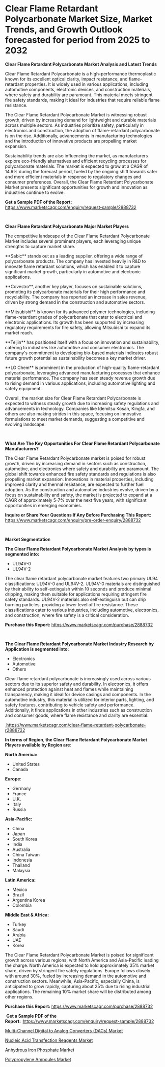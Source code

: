 <p><h1>Clear Flame Retardant Polycarbonate Market Size, Market Trends, and Growth Outlook forecasted for period from 2025 to 2032</h1></p><p><strong>Clear Flame Retardant Polycarbonate Market Analysis and Latest Trends</strong></p>
<p><p>Clear Flame Retardant Polycarbonate is a high-performance thermoplastic known for its excellent optical clarity, impact resistance, and flame-retardant properties. It is widely used in various applications, including automotive components, electronic devices, and construction materials, where safety and durability are paramount. This material meets stringent fire safety standards, making it ideal for industries that require reliable flame resistance.</p><p>The Clear Flame Retardant Polycarbonate Market is witnessing robust growth, driven by increasing demand for lightweight and durable materials across multiple sectors. As industries prioritize safety, particularly in electronics and construction, the adoption of flame-retardant polycarbonate is on the rise. Additionally, advancements in manufacturing technologies and the introduction of innovative products are propelling market expansion. </p><p>Sustainability trends are also influencing the market, as manufacturers explore eco-friendly alternatives and efficient recycling processes for polycarbonate materials. The market is expected to grow at a CAGR of 14.6% during the forecast period, fueled by the ongoing shift towards safer and more efficient materials in response to regulatory changes and consumer preferences. Overall, the Clear Flame Retardant Polycarbonate Market presents significant opportunities for growth and innovation as industries continue to evolve.</p></p>
<p><strong>Get a Sample PDF of the Report:&nbsp;</strong> <a href="https://www.marketscagr.com/enquiry/request-sample/2888732?utm_campaign=2010&utm_medium=2&utm_source=Github&utm_content=ia&utm_term=14032025&utm_id=clear-flame-retardant-polycarbonate">https://www.marketscagr.com/enquiry/request-sample/2888732</a></p>
<p>&nbsp;</p>
<p><strong>Clear Flame Retardant Polycarbonate Major Market Players</strong></p>
<p><p>The competitive landscape of the Clear Flame Retardant Polycarbonate Market includes several prominent players, each leveraging unique strengths to capture market share. </p><p>**Sabic** stands out as a leading supplier, offering a wide range of polycarbonate products. The company has invested heavily in R&D to innovate flame retardant solutions, which has enabled it to capture significant market growth, particularly in automotive and electronic applications. </p><p>**Covestro**, another key player, focuses on sustainable solutions, promoting its polycarbonate materials for their high performance and recyclability. The company has reported an increase in sales revenue, driven by strong demand in the construction and automotive sectors. </p><p>**Mitsubishi** is known for its advanced polymer technologies, including flame-retardant grades of polycarbonate that cater to electrical and electronic applications. Its growth has been supported by increasing regulatory requirements for fire safety, allowing Mitsubishi to expand its market reach.</p><p>**Teijin** has positioned itself with a focus on innovation and sustainability, catering to industries like automotive and consumer electronics. The company's commitment to developing bio-based materials indicates robust future growth potential as sustainability becomes a key market driver.</p><p>**LG Chem** is prominent in the production of high-quality flame-retardant polycarbonate, leveraging advanced manufacturing processes that enhance material performance. The company has seen steady revenue growth due to rising demand in various applications, including automotive lighting and safety equipment.</p><p>Overall, the market size for Clear Flame Retardant Polycarbonate is expected to witness steady growth due to increasing safety regulations and advancements in technology. Companies like Idemitsu Kosan, Kingfa, and others are also making strides in this space, focusing on innovative formulations to meet market demands, suggesting a competitive and evolving landscape.</p></p>
<p>&nbsp;</p>
<p><strong>What Are The Key Opportunities For Clear Flame Retardant Polycarbonate Manufacturers?</strong></p>
<p><p>The Clear Flame Retardant Polycarbonate market is poised for robust growth, driven by increasing demand in sectors such as construction, automotive, and electronics where safety and durability are paramount. The global shift towards enhanced fire safety standards and regulations is also propelling market expansion. Innovations in material properties, including improved clarity and thermal resistance, are expected to further fuel adoption. As the construction and automotive industries evolve, driven by a focus on sustainability and safety, the market is projected to expand at a CAGR of approximately 5-7% over the next five years, with significant opportunities in emerging economies.</p></p>
<p><strong>Inquire or Share Your Questions If Any Before Purchasing This Report:</strong> <a href="https://www.marketscagr.com/enquiry/pre-order-enquiry/2888732?utm_campaign=2010&utm_medium=2&utm_source=Github&utm_content=ia&utm_term=14032025&utm_id=clear-flame-retardant-polycarbonate">https://www.marketscagr.com/enquiry/pre-order-enquiry/2888732</a></p>
<p>&nbsp;</p>
<p><strong>Market Segmentation</strong></p>
<p><strong>The Clear Flame Retardant Polycarbonate Market Analysis by types is segmented into:</strong></p>
<p><ul><li>UL94V-0</li><li>UL94V-2</li></ul></p>
<p><p>The clear flame retardant polycarbonate market features two primary UL94 classifications: UL94V-0 and UL94V-2. UL94V-0 materials are distinguished by their ability to self-extinguish within 10 seconds and produce minimal dripping, making them suitable for applications requiring stringent fire safety standards. UL94V-2 materials also self-extinguish but can drip burning particles, providing a lower level of fire resistance. These classifications cater to various industries, including automotive, electronics, and construction, where fire safety is a critical consideration.</p></p>
<p><strong>Purchase this Report:&nbsp;</strong><a href="https://www.marketscagr.com/purchase/2888732?utm_campaign=2010&utm_medium=2&utm_source=Github&utm_content=ia&utm_term=14032025&utm_id=clear-flame-retardant-polycarbonate">https://www.marketscagr.com/purchase/2888732</a></p>
<p>&nbsp;</p>
<p><strong>The Clear Flame Retardant Polycarbonate Market Industry Research by Application is segmented into:</strong></p>
<p><ul><li>Electronics</li><li>Automotive</li><li>Others</li></ul></p>
<p><p>Clear flame retardant polycarbonate is increasingly used across various sectors due to its superior safety and durability. In electronics, it offers enhanced protection against heat and flames while maintaining transparency, making it ideal for device casings and components. In the automotive industry, this material is utilized for interior parts, lighting, and safety features, contributing to vehicle safety and performance. Additionally, it finds applications in other industries such as construction and consumer goods, where flame resistance and clarity are essential.</p></p>
<p><a href="https://www.marketscagr.com/clear-flame-retardant-polycarbonate-r2888732?utm_campaign=2010&utm_medium=2&utm_source=Github&utm_content=ia&utm_term=14032025&utm_id=clear-flame-retardant-polycarbonate">&nbsp;https://www.marketscagr.com/clear-flame-retardant-polycarbonate-r2888732</a></p>
<p><strong>In terms of Region, the Clear Flame Retardant Polycarbonate Market Players available by Region are:</strong></p>
<p>
    <p> <strong> North America: </strong>
        <ul>
            <li>United States</li>
            <li>Canada</li>
        </ul>
        </p> 
    <p> <strong> Europe: </strong>
        <ul>
            <li>Germany</li>
            <li>France</li>
            <li>U.K.</li>
            <li>Italy</li>
            <li>Russia</li>
        </ul>
        </p> 
    <p> <strong> Asia-Pacific: </strong>
        <ul>
            <li>China</li>
            <li>Japan</li>
            <li>South Korea</li>
            <li>India</li>
            <li>Australia</li>
            <li>China Taiwan</li>
            <li>Indonesia</li>
            <li>Thailand</li>
            <li>Malaysia</li>
        </ul>
        </p> 
    <p> <strong> Latin America: </strong>
        <ul>
            <li>Mexico</li>
            <li>Brazil</li>
            <li>Argentina Korea</li>
            <li>Colombia</li>
        </ul>
        </p> 
    <p> <strong> Middle East & Africa: </strong>
        <ul>
            <li>Turkey</li>
            <li>Saudi</li>
            <li>Arabia</li>
            <li>UAE</li>
            <li>Korea</li>
        </ul>
    </p>
    </p>
<p><p>The Clear Flame Retardant Polycarbonate Market is poised for significant growth across various regions, with North America and Asia-Pacific leading the charge. North America is expected to hold approximately 35% market share, driven by stringent fire safety regulations. Europe follows closely with around 30%, fueled by increasing demand in the automotive and construction sectors. Meanwhile, Asia-Pacific, especially China, is anticipated to grow rapidly, capturing about 25% due to rising industrial applications. The remaining 10% market share will be distributed among other regions.</p></p>
<p><strong>Purchase this Report: </strong><a href="https://www.marketscagr.com/purchase/2888732?utm_campaign=2010&utm_medium=2&utm_source=Github&utm_content=ia&utm_term=14032025&utm_id=clear-flame-retardant-polycarbonate">https://www.marketscagr.com/purchase/2888732</a></p>
<p>&nbsp;<strong>Get a Sample PDF of the Report:&nbsp;&nbsp;</strong><a href="https://www.marketscagr.com/enquiry/request-sample/2888732?utm_campaign=2010&utm_medium=2&utm_source=Github&utm_content=ia&utm_term=14032025&utm_id=clear-flame-retardant-polycarbonate">https://www.marketscagr.com/enquiry/request-sample/2888732</a></p>
<p><strong></strong></p>
<p><p><a href="https://github.com/norbyboyse4d/Market-Research-Report-List-1/blob/main/multi-channel-digital-to-analog-converters-dacs-market.md?utm_campaign=2010&utm_medium=2&utm_source=Github&utm_content=ia&utm_term=14032025&utm_id=clear-flame-retardant-polycarbonate">Multi-Channel Digital to Analog Converters (DACs) Market</a></p><p><a href="https://github.com/jemalapoilly/Market-Research-Report-List-1/blob/main/nucleic-acid-transfection-reagents-market.md?utm_campaign=2010&utm_medium=2&utm_source=Github&utm_content=ia&utm_term=14032025&utm_id=clear-flame-retardant-polycarbonate">Nucleic Acid Transfection Reagents Market</a></p><p><a href="https://github.com/BryceTownsendr/Market-Research-Report-List-7/blob/main/anhydrous-iron-phosphate-market.md?utm_campaign=2010&utm_medium=2&utm_source=Github&utm_content=ia&utm_term=14032025&utm_id=clear-flame-retardant-polycarbonate">Anhydrous Iron Phosphate Market</a></p><p><a href="https://github.com/oatisorenscl/Market-Research-Report-List-1/blob/main/polypropylene-ampoules-market.md?utm_campaign=2010&utm_medium=2&utm_source=Github&utm_content=ia&utm_term=14032025&utm_id=clear-flame-retardant-polycarbonate">Polypropylene Ampoules Market</a></p></p>